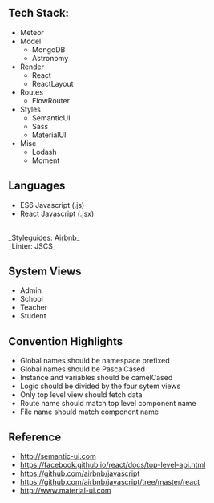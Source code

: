 ## Tech Stack:
- Meteor
- Model
  - MongoDB
  - Astronomy
- Render
  - React
  - ReactLayout
- Routes
  - FlowRouter
- Styles
  - SemanticUI
  - Sass
  - MaterialUI
- Misc
  - Lodash
  - Moment

## Languages
- ES6 Javascript (.js)
- React Javascript (.jsx)
<br>
_Styleguides: Airbnb_
<br>
_Linter: JSCS_

## System Views
- Admin
- School
- Teacher
- Student

## Convention Highlights
- Global names should be namespace prefixed
- Global names should be PascalCased
- Instance and variables should be camelCased
- Logic should be divided by the four sytem views
- Only top level view should fetch data
- Route name should match top level component name
- File name should match component name

## Reference
- http://semantic-ui.com
- https://facebook.github.io/react/docs/top-level-api.html
- https://github.com/airbnb/javascript
- https://github.com/airbnb/javascript/tree/master/react
- http://www.material-ui.com
